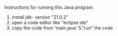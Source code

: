 Instructions for running this Java program.
1. install jdk- version "21.0.2"
2. open a code editor like "eclipse ide"
3. copy the code from 'main.java'
5."run" the code
